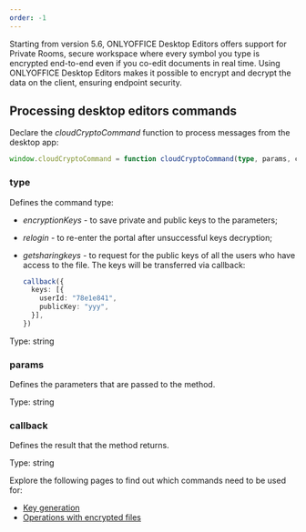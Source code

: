 ```yaml
---
order: -1
---
```


Starting from version 5.6, ONLYOFFICE Desktop Editors offers support for Private Rooms, secure workspace where every symbol you type is encrypted end-to-end even if you co-edit documents in real time. Using ONLYOFFICE Desktop Editors makes it possible to encrypt and decrypt the data on the client, ensuring endpoint security.

## Processing desktop editors commands

Declare the *cloudCryptoCommand* function to process messages from the desktop app:

``` ts
window.cloudCryptoCommand = function cloudCryptoCommand(type, params, callback) {}
```

### type

Defines the command type:

- *encryptionKeys* - to save private and public keys to the parameters;

- *relogin* - to re-enter the portal after unsuccessful keys decryption;

- *getsharingkeys* - to request for the public keys of all the users who have access to the file. The keys will be transferred via callback:

  ``` ts
  callback({
    keys: [{
      userId: "78e1e841",
      publicKey: "yyy",
    }],
  })
  ```

Type: string

### params

Defines the parameters that are passed to the method.

Type: string

### callback

Defines the result that the method returns.

Type: string

Explore the following pages to find out which commands need to be used for:

- [Key generation](Key%20generation/index.md)
- [Operations with encrypted files](Operations%20with%20encrypted%20files/index.md)
